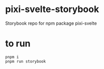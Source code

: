 # pixi-svelte-storybook
Storybook repo for npm package pixi-svelte

# to run
```
pnpm i
pnpm run storybook
```